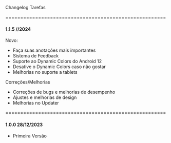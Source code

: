 Changelog Tarefas

======================================================
#### 1.1.5 **/**/2024

Novo:
- Faça suas anotações mais importantes
- Sistema de Feedback
- Suporte ao Dynamic Colors do Android 12
- Desative o Dynamic Colors caso não gostar
- Melhorias no suporte a tablets

Correções/Melhorias
- Correções de bugs e melhorias de desempenho
- Ajustes e melhorias de design
- Melhorias no Updater

======================================================
#### 1.0.0 28/12/2023
- Primeira Versão